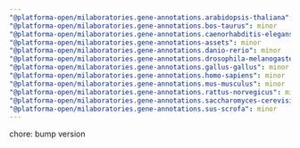 ```yaml
---
"@platforma-open/milaboratories.gene-annotations.arabidopsis-thaliana": minor
"@platforma-open/milaboratories.gene-annotations.bos-taurus": minor
"@platforma-open/milaboratories.gene-annotations.caenorhabditis-elegans": minor
"@platforma-open/milaboratories.gene-annotations-assets": minor
"@platforma-open/milaboratories.gene-annotations.danio-rerio": minor
"@platforma-open/milaboratories.gene-annotations.drosophila-melanogaster": minor
"@platforma-open/milaboratories.gene-annotations.gallus-gallus": minor
"@platforma-open/milaboratories.gene-annotations.homo-sapiens": minor
"@platforma-open/milaboratories.gene-annotations.mus-musculus": minor
"@platforma-open/milaboratories.gene-annotations.rattus-norvegicus": minor
"@platforma-open/milaboratories.gene-annotations.saccharomyces-cerevisiae": minor
"@platforma-open/milaboratories.gene-annotations.sus-scrofa": minor
---
```


chore: bump version
